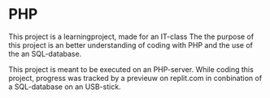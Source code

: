 # PHP
This project is a learningproject, made for an IT-class
The the purpose of this project is an better understanding of coding with PHP and the use of the an SQL-database.


This project is meant to be executed on an PHP-server. 
While coding this project, progress was tracked by a previeuw on replit.com in conbination of a SQL-database on an USB-stick.
